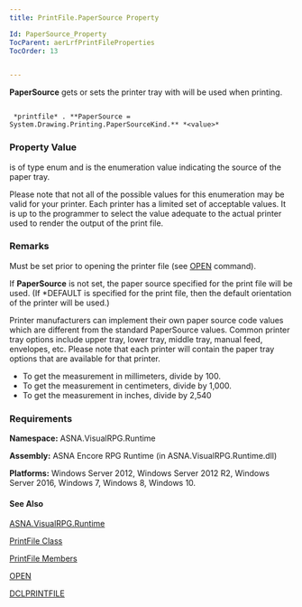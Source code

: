 ```yaml
---
title: PrintFile.PaperSource Property

Id: PaperSource_Property
TocParent: aerLrfPrintFileProperties
TocOrder: 13


---
```


**PaperSource** gets or sets the printer tray with will be used when printing. 

```

 *printfile* . **PaperSource = System.Drawing.Printing.PaperSourceKind.** *<value>* 
```

### Property Value
***<value>*** is of type enum and is the enumeration value indicating the source of the paper tray. 

Please note that not all of the possible values for this enumeration may be valid for your printer. Each printer has a limited set of acceptable values. It is up to the programmer to select the value adequate to the actual printer used to render the output of the print file. 

### Remarks
Must be set prior to opening the printer file (see [OPEN](OPEN.html) command).

If **PaperSource** is not set, the paper source specified for the print file will be used. (If *DEFAULT is specified for the print file, then the default orientation of the printer will be used.) 

Printer manufacturers can implement their own paper source code values which are different from the standard PaperSource values. Common printer tray options include upper tray, lower tray, middle tray, manual feed, envelopes, etc. Please note that each printer will contain the paper tray options that are available for that printer. 

- To get the measurement in millimeters, divide by 100.
- To get the measurement in centimeters, divide by 1,000.
- To get the measurement in inches, divide by 2,540

### Requirements
**Namespace:** ASNA.VisualRPG.Runtime 

**Assembly:** ASNA Encore RPG Runtime (in ASNA.VisualRPG.Runtime.dll) 

**Platforms:** Windows Server 2012, Windows Server 2012 R2, Windows Server 2016, Windows 7, Windows 8, Windows 10. 

#### See Also
[ASNA.VisualRPG.Runtime](aerLrfRuntimeNamespace.html)

[PrintFile Class](aerLrfPrintFileClass.html)

[PrintFile Members](aerLrfPrintFileMembers.html)

[OPEN](OPEN.html)

[DCLPRINTFILE](DCLPRINTFILE.html) <br /> 
